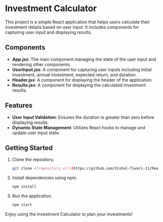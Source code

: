 # Investment Calculator

This project is a simple React application that helps users calculate their investment details based on user input. It includes components for capturing user input and displaying results.

## Components

- **App.jsx**: The main component managing the state of the user input and rendering other components.
- **UserInput.jsx**: A component for capturing user inputs including initial investment, annual investment, expected return, and duration.
- **Header.jsx**: A component for displaying the header of the application.
- **Results.jsx**: A component for displaying the calculated investment results.

## Features

- **User Input Validation**: Ensures the duration is greater than zero before displaying results.
- **Dynamic State Management**: Utilizes React hooks to manage and update user input state.

## Getting Started

1. Clone the repository.
    ```sh
    git clone <[repository_url](https://github.com/Vishal-Tiwari-11/React-Investment-Calculator>
    ```
2. Install dependencies using npm.
    ```sh
    npm install
    ```
3. Run the application.
    ```sh
    npm start
    ```

Enjoy using the Investment Calculator to plan your investments!
